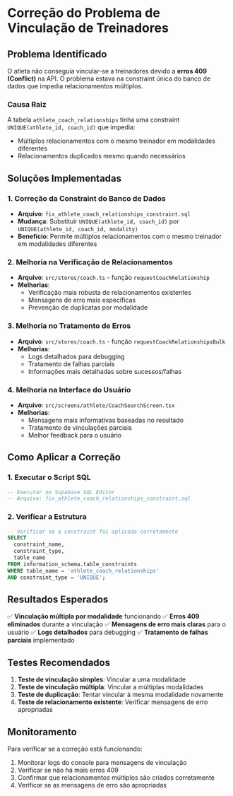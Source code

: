 # Correção do Problema de Vinculação de Treinadores

## Problema Identificado

O atleta não conseguia vincular-se a treinadores devido a **erros 409 (Conflict)** na API. O problema estava na constraint única do banco de dados que impedia relacionamentos múltiplos.

### Causa Raiz

A tabela `athlete_coach_relationships` tinha uma constraint `UNIQUE(athlete_id, coach_id)` que impedia:
- Múltiplos relacionamentos com o mesmo treinador em modalidades diferentes
- Relacionamentos duplicados mesmo quando necessários

## Soluções Implementadas

### 1. **Correção da Constraint do Banco de Dados**
- **Arquivo**: `fix_athlete_coach_relationships_constraint.sql`
- **Mudança**: Substituir `UNIQUE(athlete_id, coach_id)` por `UNIQUE(athlete_id, coach_id, modality)`
- **Benefício**: Permite múltiplos relacionamentos com o mesmo treinador em modalidades diferentes

### 2. **Melhoria na Verificação de Relacionamentos**
- **Arquivo**: `src/stores/coach.ts` - função `requestCoachRelationship`
- **Melhorias**:
  - Verificação mais robusta de relacionamentos existentes
  - Mensagens de erro mais específicas
  - Prevenção de duplicatas por modalidade

### 3. **Melhoria no Tratamento de Erros**
- **Arquivo**: `src/stores/coach.ts` - função `requestCoachRelationshipsBulk`
- **Melhorias**:
  - Logs detalhados para debugging
  - Tratamento de falhas parciais
  - Informações mais detalhadas sobre sucessos/falhas

### 4. **Melhoria na Interface do Usuário**
- **Arquivo**: `src/screens/athlete/CoachSearchScreen.tsx`
- **Melhorias**:
  - Mensagens mais informativas baseadas no resultado
  - Tratamento de vinculações parciais
  - Melhor feedback para o usuário

## Como Aplicar a Correção

### 1. Executar o Script SQL
```sql
-- Executar no Supabase SQL Editor
-- Arquivo: fix_athlete_coach_relationships_constraint.sql
```

### 2. Verificar a Estrutura
```sql
-- Verificar se a constraint foi aplicada corretamente
SELECT 
  constraint_name, 
  constraint_type, 
  table_name 
FROM information_schema.table_constraints 
WHERE table_name = 'athlete_coach_relationships' 
AND constraint_type = 'UNIQUE';
```

## Resultados Esperados

✅ **Vinculação múltipla por modalidade** funcionando
✅ **Erros 409 eliminados** durante a vinculação
✅ **Mensagens de erro mais claras** para o usuário
✅ **Logs detalhados** para debugging
✅ **Tratamento de falhas parciais** implementado

## Testes Recomendados

1. **Teste de vinculação simples**: Vincular a uma modalidade
2. **Teste de vinculação múltipla**: Vincular a múltiplas modalidades
3. **Teste de duplicação**: Tentar vincular à mesma modalidade novamente
4. **Teste de relacionamento existente**: Verificar mensagens de erro apropriadas

## Monitoramento

Para verificar se a correção está funcionando:
1. Monitorar logs do console para mensagens de vinculação
2. Verificar se não há mais erros 409
3. Confirmar que relacionamentos múltiplos são criados corretamente
4. Verificar se as mensagens de erro são apropriadas
